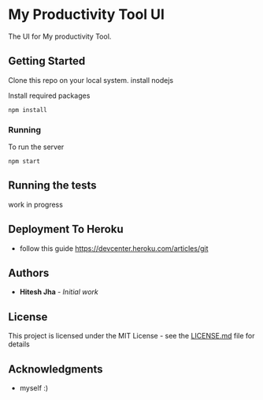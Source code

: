 # My Productivity Tool UI

The UI for My productivity Tool.

## Getting Started

Clone this repo on your local system. 
install nodejs

Install required packages
```
npm install
```

### Running

To run the server

```
npm start
```

## Running the tests

 work in progress

## Deployment To Heroku

* follow this guide
  https://devcenter.heroku.com/articles/git


## Authors

* **Hitesh Jha** - *Initial work*

## License

This project is licensed under the MIT License - see the [LICENSE.md](LICENSE.md) file for details

## Acknowledgments

* myself :)
